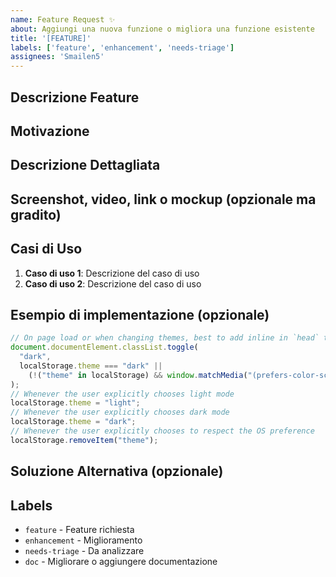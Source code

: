 ```yaml
---
name: Feature Request ✨
about: Aggiungi una nuova funzione o migliora una funzione esistente
title: '[FEATURE]'
labels: ['feature', 'enhancement', 'needs-triage']
assignees: 'Smailen5'
---
```


## Descrizione Feature

<!-- Descrivi la feature che vorresti aggiungere o migliorare -->

## Motivazione

<!-- Spiega perché la feature è necessaria -->

## Descrizione Dettagliata

<!-- Descrivi nel dettaglio come la feature dovrebbe funzionare -->

## Screenshot, video, link o mockup (opzionale ma gradito)

<!-- Screenshot, video, link o mockup che mostra la feature -->

## Casi di Uso

<!-- Elenca i casi di uso tipici -->
1. **Caso di uso 1**: Descrizione del caso di uso
2. **Caso di uso 2**: Descrizione del caso di uso

## Esempio di implementazione (opzionale)

<!-- Se hai un esempio di implementazione, spiega come può essere implementata -->

```typescript
// On page load or when changing themes, best to add inline in `head` to avoid FOUC
document.documentElement.classList.toggle(
  "dark",
  localStorage.theme === "dark" ||
    (!("theme" in localStorage) && window.matchMedia("(prefers-color-scheme: dark)").matches),
);
// Whenever the user explicitly chooses light mode
localStorage.theme = "light";
// Whenever the user explicitly chooses dark mode
localStorage.theme = "dark";
// Whenever the user explicitly chooses to respect the OS preference
localStorage.removeItem("theme");
```

## Soluzione Alternativa (opzionale)

<!-- Se hai una soluzione alternativa, spiega come può essere implementata -->

## Labels

<!-- Aggiungi i labels appropriati -->

- `feature` - Feature richiesta
- `enhancement` - Miglioramento
- `needs-triage` - Da analizzare
- `doc` - Migliorare o aggiungere documentazione
